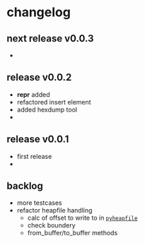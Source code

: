 
# changelog

## next release v0.0.3

-


## release v0.0.2

- __repr__ added
- refactored insert element
- added hexdump tool
- 


## release v0.0.1 

- first release
- 


## backlog

- more testcases
- refactor heapfile handling
  - calc of offset to write to in [`pyheapfile`](https://github.com/kr-g/pyheapfile/)
  - check boundery
  - from_buffer/to_buffer methods
  

